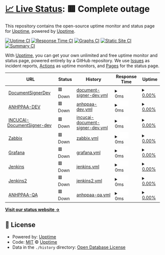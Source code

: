 # [📈 Live Status](https://demo.upptime.js.org): <!--live status--> **🟥 Complete outage**

This repository contains the open-source uptime monitor and status page for [Upptime](https://upptime.js.org), powered by [Upptime](https://github.com/upptime/upptime).

[![Uptime CI](https://github.com/upptime/upptime/workflows/Uptime%20CI/badge.svg)](https://github.com/upptime/upptime/actions?query=workflow%3A%22Uptime+CI%22)
[![Response Time CI](https://github.com/upptime/upptime/workflows/Response%20Time%20CI/badge.svg)](https://github.com/upptime/upptime/actions?query=workflow%3A%22Response+Time+CI%22)
[![Graphs CI](https://github.com/upptime/upptime/workflows/Graphs%20CI/badge.svg)](https://github.com/upptime/upptime/actions?query=workflow%3A%22Graphs+CI%22)
[![Static Site CI](https://github.com/upptime/upptime/workflows/Static%20Site%20CI/badge.svg)](https://github.com/upptime/upptime/actions?query=workflow%3A%22Static+Site+CI%22)
[![Summary CI](https://github.com/upptime/upptime/workflows/Summary%20CI/badge.svg)](https://github.com/upptime/upptime/actions?query=workflow%3A%22Summary+CI%22)

With [Upptime](https://upptime.js.org), you can get your own unlimited and free uptime monitor and status page, powered entirely by a GitHub repository. We use [Issues](https://github.com/upptime/upptime/issues) as incident reports, [Actions](https://github.com/upptime/upptime/actions) as uptime monitors, and [Pages](https://demo.upptime.js.org) for the status page.

<!--start: status pages-->
<!-- This summary is generated by Upptime (https://github.com/upptime/upptime) -->
<!-- Do not edit this manually, your changes will be overwritten -->
<!-- prettier-ignore -->
| URL | Status | History | Response Time | Uptime |
| --- | ------ | ------- | ------------- | ------ |
| <img alt="" src="https://icons.duckduckgo.com/ip3/documentsigner.gruposabra.com.ico" height="13"> [DocumentSignerDev](https://documentsigner.gruposabra.com) | 🟥 Down | [document-signer-dev.yml](https://github.com/GrupoSabra/upptime-monitor/commits/HEAD/history/document-signer-dev.yml) | <details><summary><img alt="Response time graph" src="./graphs/document-signer-dev/response-time-week.png" height="20"> 0ms</summary><br><a href="https://demo.upptime.js.org/history/document-signer-dev"><img alt="Response time 0" src="https://img.shields.io/endpoint?url=https%3A%2F%2Fraw.githubusercontent.com%2FGrupoSabra%2Fupptime-monitor%2FHEAD%2Fapi%2Fdocument-signer-dev%2Fresponse-time.json"></a><br><a href="https://demo.upptime.js.org/history/document-signer-dev"><img alt="24-hour response time 0" src="https://img.shields.io/endpoint?url=https%3A%2F%2Fraw.githubusercontent.com%2FGrupoSabra%2Fupptime-monitor%2FHEAD%2Fapi%2Fdocument-signer-dev%2Fresponse-time-day.json"></a><br><a href="https://demo.upptime.js.org/history/document-signer-dev"><img alt="7-day response time 0" src="https://img.shields.io/endpoint?url=https%3A%2F%2Fraw.githubusercontent.com%2FGrupoSabra%2Fupptime-monitor%2FHEAD%2Fapi%2Fdocument-signer-dev%2Fresponse-time-week.json"></a><br><a href="https://demo.upptime.js.org/history/document-signer-dev"><img alt="30-day response time 0" src="https://img.shields.io/endpoint?url=https%3A%2F%2Fraw.githubusercontent.com%2FGrupoSabra%2Fupptime-monitor%2FHEAD%2Fapi%2Fdocument-signer-dev%2Fresponse-time-month.json"></a><br><a href="https://demo.upptime.js.org/history/document-signer-dev"><img alt="1-year response time 0" src="https://img.shields.io/endpoint?url=https%3A%2F%2Fraw.githubusercontent.com%2FGrupoSabra%2Fupptime-monitor%2FHEAD%2Fapi%2Fdocument-signer-dev%2Fresponse-time-year.json"></a></details> | <details><summary><a href="https://demo.upptime.js.org/history/document-signer-dev">0.00%</a></summary><a href="https://demo.upptime.js.org/history/document-signer-dev"><img alt="All-time uptime 38.07%" src="https://img.shields.io/endpoint?url=https%3A%2F%2Fraw.githubusercontent.com%2FGrupoSabra%2Fupptime-monitor%2FHEAD%2Fapi%2Fdocument-signer-dev%2Fuptime.json"></a><br><a href="https://demo.upptime.js.org/history/document-signer-dev"><img alt="24-hour uptime 0.00%" src="https://img.shields.io/endpoint?url=https%3A%2F%2Fraw.githubusercontent.com%2FGrupoSabra%2Fupptime-monitor%2FHEAD%2Fapi%2Fdocument-signer-dev%2Fuptime-day.json"></a><br><a href="https://demo.upptime.js.org/history/document-signer-dev"><img alt="7-day uptime 0.00%" src="https://img.shields.io/endpoint?url=https%3A%2F%2Fraw.githubusercontent.com%2FGrupoSabra%2Fupptime-monitor%2FHEAD%2Fapi%2Fdocument-signer-dev%2Fuptime-week.json"></a><br><a href="https://demo.upptime.js.org/history/document-signer-dev"><img alt="30-day uptime 1.38%" src="https://img.shields.io/endpoint?url=https%3A%2F%2Fraw.githubusercontent.com%2FGrupoSabra%2Fupptime-monitor%2FHEAD%2Fapi%2Fdocument-signer-dev%2Fuptime-month.json"></a><br><a href="https://demo.upptime.js.org/history/document-signer-dev"><img alt="1-year uptime 0.00%" src="https://img.shields.io/endpoint?url=https%3A%2F%2Fraw.githubusercontent.com%2FGrupoSabra%2Fupptime-monitor%2FHEAD%2Fapi%2Fdocument-signer-dev%2Fuptime-year.json"></a></details>
| <img alt="" src="https://icons.duckduckgo.com/ip3/blockchainppaa.gruposabra.com.ico" height="13"> [ANHPPAA-DEV](https://blockchainppaa.gruposabra.com) | 🟥 Down | [anhppaa-dev.yml](https://github.com/GrupoSabra/upptime-monitor/commits/HEAD/history/anhppaa-dev.yml) | <details><summary><img alt="Response time graph" src="./graphs/anhppaa-dev/response-time-week.png" height="20"> 0ms</summary><br><a href="https://demo.upptime.js.org/history/anhppaa-dev"><img alt="Response time 0" src="https://img.shields.io/endpoint?url=https%3A%2F%2Fraw.githubusercontent.com%2FGrupoSabra%2Fupptime-monitor%2FHEAD%2Fapi%2Fanhppaa-dev%2Fresponse-time.json"></a><br><a href="https://demo.upptime.js.org/history/anhppaa-dev"><img alt="24-hour response time 0" src="https://img.shields.io/endpoint?url=https%3A%2F%2Fraw.githubusercontent.com%2FGrupoSabra%2Fupptime-monitor%2FHEAD%2Fapi%2Fanhppaa-dev%2Fresponse-time-day.json"></a><br><a href="https://demo.upptime.js.org/history/anhppaa-dev"><img alt="7-day response time 0" src="https://img.shields.io/endpoint?url=https%3A%2F%2Fraw.githubusercontent.com%2FGrupoSabra%2Fupptime-monitor%2FHEAD%2Fapi%2Fanhppaa-dev%2Fresponse-time-week.json"></a><br><a href="https://demo.upptime.js.org/history/anhppaa-dev"><img alt="30-day response time 0" src="https://img.shields.io/endpoint?url=https%3A%2F%2Fraw.githubusercontent.com%2FGrupoSabra%2Fupptime-monitor%2FHEAD%2Fapi%2Fanhppaa-dev%2Fresponse-time-month.json"></a><br><a href="https://demo.upptime.js.org/history/anhppaa-dev"><img alt="1-year response time 0" src="https://img.shields.io/endpoint?url=https%3A%2F%2Fraw.githubusercontent.com%2FGrupoSabra%2Fupptime-monitor%2FHEAD%2Fapi%2Fanhppaa-dev%2Fresponse-time-year.json"></a></details> | <details><summary><a href="https://demo.upptime.js.org/history/anhppaa-dev">0.00%</a></summary><a href="https://demo.upptime.js.org/history/anhppaa-dev"><img alt="All-time uptime 45.70%" src="https://img.shields.io/endpoint?url=https%3A%2F%2Fraw.githubusercontent.com%2FGrupoSabra%2Fupptime-monitor%2FHEAD%2Fapi%2Fanhppaa-dev%2Fuptime.json"></a><br><a href="https://demo.upptime.js.org/history/anhppaa-dev"><img alt="24-hour uptime 0.00%" src="https://img.shields.io/endpoint?url=https%3A%2F%2Fraw.githubusercontent.com%2FGrupoSabra%2Fupptime-monitor%2FHEAD%2Fapi%2Fanhppaa-dev%2Fuptime-day.json"></a><br><a href="https://demo.upptime.js.org/history/anhppaa-dev"><img alt="7-day uptime 0.00%" src="https://img.shields.io/endpoint?url=https%3A%2F%2Fraw.githubusercontent.com%2FGrupoSabra%2Fupptime-monitor%2FHEAD%2Fapi%2Fanhppaa-dev%2Fuptime-week.json"></a><br><a href="https://demo.upptime.js.org/history/anhppaa-dev"><img alt="30-day uptime 1.38%" src="https://img.shields.io/endpoint?url=https%3A%2F%2Fraw.githubusercontent.com%2FGrupoSabra%2Fupptime-monitor%2FHEAD%2Fapi%2Fanhppaa-dev%2Fuptime-month.json"></a><br><a href="https://demo.upptime.js.org/history/anhppaa-dev"><img alt="1-year uptime 0.00%" src="https://img.shields.io/endpoint?url=https%3A%2F%2Fraw.githubusercontent.com%2FGrupoSabra%2Fupptime-monitor%2FHEAD%2Fapi%2Fanhppaa-dev%2Fuptime-year.json"></a></details>
| <img alt="" src="https://icons.duckduckgo.com/ip3/incucai-documentsigner.gruposabra.com.ico" height="13"> [INCUCAI-DocumentSigner-dev](https://incucai-documentsigner.gruposabra.com) | 🟥 Down | [incucai-document-signer-dev.yml](https://github.com/GrupoSabra/upptime-monitor/commits/HEAD/history/incucai-document-signer-dev.yml) | <details><summary><img alt="Response time graph" src="./graphs/incucai-document-signer-dev/response-time-week.png" height="20"> 0ms</summary><br><a href="https://demo.upptime.js.org/history/incucai-document-signer-dev"><img alt="Response time 0" src="https://img.shields.io/endpoint?url=https%3A%2F%2Fraw.githubusercontent.com%2FGrupoSabra%2Fupptime-monitor%2FHEAD%2Fapi%2Fincucai-document-signer-dev%2Fresponse-time.json"></a><br><a href="https://demo.upptime.js.org/history/incucai-document-signer-dev"><img alt="24-hour response time 0" src="https://img.shields.io/endpoint?url=https%3A%2F%2Fraw.githubusercontent.com%2FGrupoSabra%2Fupptime-monitor%2FHEAD%2Fapi%2Fincucai-document-signer-dev%2Fresponse-time-day.json"></a><br><a href="https://demo.upptime.js.org/history/incucai-document-signer-dev"><img alt="7-day response time 0" src="https://img.shields.io/endpoint?url=https%3A%2F%2Fraw.githubusercontent.com%2FGrupoSabra%2Fupptime-monitor%2FHEAD%2Fapi%2Fincucai-document-signer-dev%2Fresponse-time-week.json"></a><br><a href="https://demo.upptime.js.org/history/incucai-document-signer-dev"><img alt="30-day response time 0" src="https://img.shields.io/endpoint?url=https%3A%2F%2Fraw.githubusercontent.com%2FGrupoSabra%2Fupptime-monitor%2FHEAD%2Fapi%2Fincucai-document-signer-dev%2Fresponse-time-month.json"></a><br><a href="https://demo.upptime.js.org/history/incucai-document-signer-dev"><img alt="1-year response time 0" src="https://img.shields.io/endpoint?url=https%3A%2F%2Fraw.githubusercontent.com%2FGrupoSabra%2Fupptime-monitor%2FHEAD%2Fapi%2Fincucai-document-signer-dev%2Fresponse-time-year.json"></a></details> | <details><summary><a href="https://demo.upptime.js.org/history/incucai-document-signer-dev">0.00%</a></summary><a href="https://demo.upptime.js.org/history/incucai-document-signer-dev"><img alt="All-time uptime 42.37%" src="https://img.shields.io/endpoint?url=https%3A%2F%2Fraw.githubusercontent.com%2FGrupoSabra%2Fupptime-monitor%2FHEAD%2Fapi%2Fincucai-document-signer-dev%2Fuptime.json"></a><br><a href="https://demo.upptime.js.org/history/incucai-document-signer-dev"><img alt="24-hour uptime 0.00%" src="https://img.shields.io/endpoint?url=https%3A%2F%2Fraw.githubusercontent.com%2FGrupoSabra%2Fupptime-monitor%2FHEAD%2Fapi%2Fincucai-document-signer-dev%2Fuptime-day.json"></a><br><a href="https://demo.upptime.js.org/history/incucai-document-signer-dev"><img alt="7-day uptime 0.00%" src="https://img.shields.io/endpoint?url=https%3A%2F%2Fraw.githubusercontent.com%2FGrupoSabra%2Fupptime-monitor%2FHEAD%2Fapi%2Fincucai-document-signer-dev%2Fuptime-week.json"></a><br><a href="https://demo.upptime.js.org/history/incucai-document-signer-dev"><img alt="30-day uptime 1.38%" src="https://img.shields.io/endpoint?url=https%3A%2F%2Fraw.githubusercontent.com%2FGrupoSabra%2Fupptime-monitor%2FHEAD%2Fapi%2Fincucai-document-signer-dev%2Fuptime-month.json"></a><br><a href="https://demo.upptime.js.org/history/incucai-document-signer-dev"><img alt="1-year uptime 0.00%" src="https://img.shields.io/endpoint?url=https%3A%2F%2Fraw.githubusercontent.com%2FGrupoSabra%2Fupptime-monitor%2FHEAD%2Fapi%2Fincucai-document-signer-dev%2Fuptime-year.json"></a></details>
| <img alt="" src="https://icons.duckduckgo.com/ip3/grupo-sabra-public-01.eastus.cloudapp.azure.com.ico" height="13"> [Zabbix](http://grupo-sabra-public-01.eastus.cloudapp.azure.com:40080) | 🟥 Down | [zabbix.yml](https://github.com/GrupoSabra/upptime-monitor/commits/HEAD/history/zabbix.yml) | <details><summary><img alt="Response time graph" src="./graphs/zabbix/response-time-week.png" height="20"> 0ms</summary><br><a href="https://demo.upptime.js.org/history/zabbix"><img alt="Response time 0" src="https://img.shields.io/endpoint?url=https%3A%2F%2Fraw.githubusercontent.com%2FGrupoSabra%2Fupptime-monitor%2FHEAD%2Fapi%2Fzabbix%2Fresponse-time.json"></a><br><a href="https://demo.upptime.js.org/history/zabbix"><img alt="24-hour response time 0" src="https://img.shields.io/endpoint?url=https%3A%2F%2Fraw.githubusercontent.com%2FGrupoSabra%2Fupptime-monitor%2FHEAD%2Fapi%2Fzabbix%2Fresponse-time-day.json"></a><br><a href="https://demo.upptime.js.org/history/zabbix"><img alt="7-day response time 0" src="https://img.shields.io/endpoint?url=https%3A%2F%2Fraw.githubusercontent.com%2FGrupoSabra%2Fupptime-monitor%2FHEAD%2Fapi%2Fzabbix%2Fresponse-time-week.json"></a><br><a href="https://demo.upptime.js.org/history/zabbix"><img alt="30-day response time 0" src="https://img.shields.io/endpoint?url=https%3A%2F%2Fraw.githubusercontent.com%2FGrupoSabra%2Fupptime-monitor%2FHEAD%2Fapi%2Fzabbix%2Fresponse-time-month.json"></a><br><a href="https://demo.upptime.js.org/history/zabbix"><img alt="1-year response time 0" src="https://img.shields.io/endpoint?url=https%3A%2F%2Fraw.githubusercontent.com%2FGrupoSabra%2Fupptime-monitor%2FHEAD%2Fapi%2Fzabbix%2Fresponse-time-year.json"></a></details> | <details><summary><a href="https://demo.upptime.js.org/history/zabbix">0.00%</a></summary><a href="https://demo.upptime.js.org/history/zabbix"><img alt="All-time uptime 36.20%" src="https://img.shields.io/endpoint?url=https%3A%2F%2Fraw.githubusercontent.com%2FGrupoSabra%2Fupptime-monitor%2FHEAD%2Fapi%2Fzabbix%2Fuptime.json"></a><br><a href="https://demo.upptime.js.org/history/zabbix"><img alt="24-hour uptime 0.00%" src="https://img.shields.io/endpoint?url=https%3A%2F%2Fraw.githubusercontent.com%2FGrupoSabra%2Fupptime-monitor%2FHEAD%2Fapi%2Fzabbix%2Fuptime-day.json"></a><br><a href="https://demo.upptime.js.org/history/zabbix"><img alt="7-day uptime 0.00%" src="https://img.shields.io/endpoint?url=https%3A%2F%2Fraw.githubusercontent.com%2FGrupoSabra%2Fupptime-monitor%2FHEAD%2Fapi%2Fzabbix%2Fuptime-week.json"></a><br><a href="https://demo.upptime.js.org/history/zabbix"><img alt="30-day uptime 1.38%" src="https://img.shields.io/endpoint?url=https%3A%2F%2Fraw.githubusercontent.com%2FGrupoSabra%2Fupptime-monitor%2FHEAD%2Fapi%2Fzabbix%2Fuptime-month.json"></a><br><a href="https://demo.upptime.js.org/history/zabbix"><img alt="1-year uptime 0.00%" src="https://img.shields.io/endpoint?url=https%3A%2F%2Fraw.githubusercontent.com%2FGrupoSabra%2Fupptime-monitor%2FHEAD%2Fapi%2Fzabbix%2Fuptime-year.json"></a></details>
| <img alt="" src="https://icons.duckduckgo.com/ip3/grupo-sabra-public-01.eastus.cloudapp.azure.com.ico" height="13"> [Grafana](http://grupo-sabra-public-01.eastus.cloudapp.azure.com:40090) | 🟥 Down | [grafana.yml](https://github.com/GrupoSabra/upptime-monitor/commits/HEAD/history/grafana.yml) | <details><summary><img alt="Response time graph" src="./graphs/grafana/response-time-week.png" height="20"> 0ms</summary><br><a href="https://demo.upptime.js.org/history/grafana"><img alt="Response time 0" src="https://img.shields.io/endpoint?url=https%3A%2F%2Fraw.githubusercontent.com%2FGrupoSabra%2Fupptime-monitor%2FHEAD%2Fapi%2Fgrafana%2Fresponse-time.json"></a><br><a href="https://demo.upptime.js.org/history/grafana"><img alt="24-hour response time 0" src="https://img.shields.io/endpoint?url=https%3A%2F%2Fraw.githubusercontent.com%2FGrupoSabra%2Fupptime-monitor%2FHEAD%2Fapi%2Fgrafana%2Fresponse-time-day.json"></a><br><a href="https://demo.upptime.js.org/history/grafana"><img alt="7-day response time 0" src="https://img.shields.io/endpoint?url=https%3A%2F%2Fraw.githubusercontent.com%2FGrupoSabra%2Fupptime-monitor%2FHEAD%2Fapi%2Fgrafana%2Fresponse-time-week.json"></a><br><a href="https://demo.upptime.js.org/history/grafana"><img alt="30-day response time 0" src="https://img.shields.io/endpoint?url=https%3A%2F%2Fraw.githubusercontent.com%2FGrupoSabra%2Fupptime-monitor%2FHEAD%2Fapi%2Fgrafana%2Fresponse-time-month.json"></a><br><a href="https://demo.upptime.js.org/history/grafana"><img alt="1-year response time 0" src="https://img.shields.io/endpoint?url=https%3A%2F%2Fraw.githubusercontent.com%2FGrupoSabra%2Fupptime-monitor%2FHEAD%2Fapi%2Fgrafana%2Fresponse-time-year.json"></a></details> | <details><summary><a href="https://demo.upptime.js.org/history/grafana">0.00%</a></summary><a href="https://demo.upptime.js.org/history/grafana"><img alt="All-time uptime 36.20%" src="https://img.shields.io/endpoint?url=https%3A%2F%2Fraw.githubusercontent.com%2FGrupoSabra%2Fupptime-monitor%2FHEAD%2Fapi%2Fgrafana%2Fuptime.json"></a><br><a href="https://demo.upptime.js.org/history/grafana"><img alt="24-hour uptime 0.00%" src="https://img.shields.io/endpoint?url=https%3A%2F%2Fraw.githubusercontent.com%2FGrupoSabra%2Fupptime-monitor%2FHEAD%2Fapi%2Fgrafana%2Fuptime-day.json"></a><br><a href="https://demo.upptime.js.org/history/grafana"><img alt="7-day uptime 0.00%" src="https://img.shields.io/endpoint?url=https%3A%2F%2Fraw.githubusercontent.com%2FGrupoSabra%2Fupptime-monitor%2FHEAD%2Fapi%2Fgrafana%2Fuptime-week.json"></a><br><a href="https://demo.upptime.js.org/history/grafana"><img alt="30-day uptime 1.38%" src="https://img.shields.io/endpoint?url=https%3A%2F%2Fraw.githubusercontent.com%2FGrupoSabra%2Fupptime-monitor%2FHEAD%2Fapi%2Fgrafana%2Fuptime-month.json"></a><br><a href="https://demo.upptime.js.org/history/grafana"><img alt="1-year uptime 0.00%" src="https://img.shields.io/endpoint?url=https%3A%2F%2Fraw.githubusercontent.com%2FGrupoSabra%2Fupptime-monitor%2FHEAD%2Fapi%2Fgrafana%2Fuptime-year.json"></a></details>
| <img alt="" src="https://icons.duckduckgo.com/ip3/jenkins.gruposabra.com.ico" height="13"> [Jenkins](https://jenkins.gruposabra.com:64443) | 🟥 Down | [jenkins.yml](https://github.com/GrupoSabra/upptime-monitor/commits/HEAD/history/jenkins.yml) | <details><summary><img alt="Response time graph" src="./graphs/jenkins/response-time-week.png" height="20"> 0ms</summary><br><a href="https://demo.upptime.js.org/history/jenkins"><img alt="Response time 0" src="https://img.shields.io/endpoint?url=https%3A%2F%2Fraw.githubusercontent.com%2FGrupoSabra%2Fupptime-monitor%2FHEAD%2Fapi%2Fjenkins%2Fresponse-time.json"></a><br><a href="https://demo.upptime.js.org/history/jenkins"><img alt="24-hour response time 0" src="https://img.shields.io/endpoint?url=https%3A%2F%2Fraw.githubusercontent.com%2FGrupoSabra%2Fupptime-monitor%2FHEAD%2Fapi%2Fjenkins%2Fresponse-time-day.json"></a><br><a href="https://demo.upptime.js.org/history/jenkins"><img alt="7-day response time 0" src="https://img.shields.io/endpoint?url=https%3A%2F%2Fraw.githubusercontent.com%2FGrupoSabra%2Fupptime-monitor%2FHEAD%2Fapi%2Fjenkins%2Fresponse-time-week.json"></a><br><a href="https://demo.upptime.js.org/history/jenkins"><img alt="30-day response time 0" src="https://img.shields.io/endpoint?url=https%3A%2F%2Fraw.githubusercontent.com%2FGrupoSabra%2Fupptime-monitor%2FHEAD%2Fapi%2Fjenkins%2Fresponse-time-month.json"></a><br><a href="https://demo.upptime.js.org/history/jenkins"><img alt="1-year response time 0" src="https://img.shields.io/endpoint?url=https%3A%2F%2Fraw.githubusercontent.com%2FGrupoSabra%2Fupptime-monitor%2FHEAD%2Fapi%2Fjenkins%2Fresponse-time-year.json"></a></details> | <details><summary><a href="https://demo.upptime.js.org/history/jenkins">0.00%</a></summary><a href="https://demo.upptime.js.org/history/jenkins"><img alt="All-time uptime 45.70%" src="https://img.shields.io/endpoint?url=https%3A%2F%2Fraw.githubusercontent.com%2FGrupoSabra%2Fupptime-monitor%2FHEAD%2Fapi%2Fjenkins%2Fuptime.json"></a><br><a href="https://demo.upptime.js.org/history/jenkins"><img alt="24-hour uptime 0.00%" src="https://img.shields.io/endpoint?url=https%3A%2F%2Fraw.githubusercontent.com%2FGrupoSabra%2Fupptime-monitor%2FHEAD%2Fapi%2Fjenkins%2Fuptime-day.json"></a><br><a href="https://demo.upptime.js.org/history/jenkins"><img alt="7-day uptime 0.00%" src="https://img.shields.io/endpoint?url=https%3A%2F%2Fraw.githubusercontent.com%2FGrupoSabra%2Fupptime-monitor%2FHEAD%2Fapi%2Fjenkins%2Fuptime-week.json"></a><br><a href="https://demo.upptime.js.org/history/jenkins"><img alt="30-day uptime 1.38%" src="https://img.shields.io/endpoint?url=https%3A%2F%2Fraw.githubusercontent.com%2FGrupoSabra%2Fupptime-monitor%2FHEAD%2Fapi%2Fjenkins%2Fuptime-month.json"></a><br><a href="https://demo.upptime.js.org/history/jenkins"><img alt="1-year uptime 0.00%" src="https://img.shields.io/endpoint?url=https%3A%2F%2Fraw.githubusercontent.com%2FGrupoSabra%2Fupptime-monitor%2FHEAD%2Fapi%2Fjenkins%2Fuptime-year.json"></a></details>
| <img alt="" src="https://icons.duckduckgo.com/ip3/jenkins2.gruposabra.com.ico" height="13"> [Jenkins2](https://jenkins2.gruposabra.com:64443) | 🟥 Down | [jenkins2.yml](https://github.com/GrupoSabra/upptime-monitor/commits/HEAD/history/jenkins2.yml) | <details><summary><img alt="Response time graph" src="./graphs/jenkins2/response-time-week.png" height="20"> 0ms</summary><br><a href="https://demo.upptime.js.org/history/jenkins2"><img alt="Response time 0" src="https://img.shields.io/endpoint?url=https%3A%2F%2Fraw.githubusercontent.com%2FGrupoSabra%2Fupptime-monitor%2FHEAD%2Fapi%2Fjenkins2%2Fresponse-time.json"></a><br><a href="https://demo.upptime.js.org/history/jenkins2"><img alt="24-hour response time 0" src="https://img.shields.io/endpoint?url=https%3A%2F%2Fraw.githubusercontent.com%2FGrupoSabra%2Fupptime-monitor%2FHEAD%2Fapi%2Fjenkins2%2Fresponse-time-day.json"></a><br><a href="https://demo.upptime.js.org/history/jenkins2"><img alt="7-day response time 0" src="https://img.shields.io/endpoint?url=https%3A%2F%2Fraw.githubusercontent.com%2FGrupoSabra%2Fupptime-monitor%2FHEAD%2Fapi%2Fjenkins2%2Fresponse-time-week.json"></a><br><a href="https://demo.upptime.js.org/history/jenkins2"><img alt="30-day response time 0" src="https://img.shields.io/endpoint?url=https%3A%2F%2Fraw.githubusercontent.com%2FGrupoSabra%2Fupptime-monitor%2FHEAD%2Fapi%2Fjenkins2%2Fresponse-time-month.json"></a><br><a href="https://demo.upptime.js.org/history/jenkins2"><img alt="1-year response time 0" src="https://img.shields.io/endpoint?url=https%3A%2F%2Fraw.githubusercontent.com%2FGrupoSabra%2Fupptime-monitor%2FHEAD%2Fapi%2Fjenkins2%2Fresponse-time-year.json"></a></details> | <details><summary><a href="https://demo.upptime.js.org/history/jenkins2">0.00%</a></summary><a href="https://demo.upptime.js.org/history/jenkins2"><img alt="All-time uptime 45.70%" src="https://img.shields.io/endpoint?url=https%3A%2F%2Fraw.githubusercontent.com%2FGrupoSabra%2Fupptime-monitor%2FHEAD%2Fapi%2Fjenkins2%2Fuptime.json"></a><br><a href="https://demo.upptime.js.org/history/jenkins2"><img alt="24-hour uptime 0.00%" src="https://img.shields.io/endpoint?url=https%3A%2F%2Fraw.githubusercontent.com%2FGrupoSabra%2Fupptime-monitor%2FHEAD%2Fapi%2Fjenkins2%2Fuptime-day.json"></a><br><a href="https://demo.upptime.js.org/history/jenkins2"><img alt="7-day uptime 0.00%" src="https://img.shields.io/endpoint?url=https%3A%2F%2Fraw.githubusercontent.com%2FGrupoSabra%2Fupptime-monitor%2FHEAD%2Fapi%2Fjenkins2%2Fuptime-week.json"></a><br><a href="https://demo.upptime.js.org/history/jenkins2"><img alt="30-day uptime 1.38%" src="https://img.shields.io/endpoint?url=https%3A%2F%2Fraw.githubusercontent.com%2FGrupoSabra%2Fupptime-monitor%2FHEAD%2Fapi%2Fjenkins2%2Fuptime-month.json"></a><br><a href="https://demo.upptime.js.org/history/jenkins2"><img alt="1-year uptime 0.00%" src="https://img.shields.io/endpoint?url=https%3A%2F%2Fraw.githubusercontent.com%2FGrupoSabra%2Fupptime-monitor%2FHEAD%2Fapi%2Fjenkins2%2Fuptime-year.json"></a></details>
| <img alt="" src="https://icons.duckduckgo.com/ip3/blockchainppaaqa.gruposabra.com.ico" height="13"> [ANHPPAA-QA](https://blockchainppaaqa.gruposabra.com) | 🟥 Down | [anhppaa-qa.yml](https://github.com/GrupoSabra/upptime-monitor/commits/HEAD/history/anhppaa-qa.yml) | <details><summary><img alt="Response time graph" src="./graphs/anhppaa-qa/response-time-week.png" height="20"> 0ms</summary><br><a href="https://demo.upptime.js.org/history/anhppaa-qa"><img alt="Response time 0" src="https://img.shields.io/endpoint?url=https%3A%2F%2Fraw.githubusercontent.com%2FGrupoSabra%2Fupptime-monitor%2FHEAD%2Fapi%2Fanhppaa-qa%2Fresponse-time.json"></a><br><a href="https://demo.upptime.js.org/history/anhppaa-qa"><img alt="24-hour response time 0" src="https://img.shields.io/endpoint?url=https%3A%2F%2Fraw.githubusercontent.com%2FGrupoSabra%2Fupptime-monitor%2FHEAD%2Fapi%2Fanhppaa-qa%2Fresponse-time-day.json"></a><br><a href="https://demo.upptime.js.org/history/anhppaa-qa"><img alt="7-day response time 0" src="https://img.shields.io/endpoint?url=https%3A%2F%2Fraw.githubusercontent.com%2FGrupoSabra%2Fupptime-monitor%2FHEAD%2Fapi%2Fanhppaa-qa%2Fresponse-time-week.json"></a><br><a href="https://demo.upptime.js.org/history/anhppaa-qa"><img alt="30-day response time 0" src="https://img.shields.io/endpoint?url=https%3A%2F%2Fraw.githubusercontent.com%2FGrupoSabra%2Fupptime-monitor%2FHEAD%2Fapi%2Fanhppaa-qa%2Fresponse-time-month.json"></a><br><a href="https://demo.upptime.js.org/history/anhppaa-qa"><img alt="1-year response time 0" src="https://img.shields.io/endpoint?url=https%3A%2F%2Fraw.githubusercontent.com%2FGrupoSabra%2Fupptime-monitor%2FHEAD%2Fapi%2Fanhppaa-qa%2Fresponse-time-year.json"></a></details> | <details><summary><a href="https://demo.upptime.js.org/history/anhppaa-qa">0.00%</a></summary><a href="https://demo.upptime.js.org/history/anhppaa-qa"><img alt="All-time uptime 0.00%" src="https://img.shields.io/endpoint?url=https%3A%2F%2Fraw.githubusercontent.com%2FGrupoSabra%2Fupptime-monitor%2FHEAD%2Fapi%2Fanhppaa-qa%2Fuptime.json"></a><br><a href="https://demo.upptime.js.org/history/anhppaa-qa"><img alt="24-hour uptime 0.00%" src="https://img.shields.io/endpoint?url=https%3A%2F%2Fraw.githubusercontent.com%2FGrupoSabra%2Fupptime-monitor%2FHEAD%2Fapi%2Fanhppaa-qa%2Fuptime-day.json"></a><br><a href="https://demo.upptime.js.org/history/anhppaa-qa"><img alt="7-day uptime 0.00%" src="https://img.shields.io/endpoint?url=https%3A%2F%2Fraw.githubusercontent.com%2FGrupoSabra%2Fupptime-monitor%2FHEAD%2Fapi%2Fanhppaa-qa%2Fuptime-week.json"></a><br><a href="https://demo.upptime.js.org/history/anhppaa-qa"><img alt="30-day uptime 1.38%" src="https://img.shields.io/endpoint?url=https%3A%2F%2Fraw.githubusercontent.com%2FGrupoSabra%2Fupptime-monitor%2FHEAD%2Fapi%2Fanhppaa-qa%2Fuptime-month.json"></a><br><a href="https://demo.upptime.js.org/history/anhppaa-qa"><img alt="1-year uptime 0.00%" src="https://img.shields.io/endpoint?url=https%3A%2F%2Fraw.githubusercontent.com%2FGrupoSabra%2Fupptime-monitor%2FHEAD%2Fapi%2Fanhppaa-qa%2Fuptime-year.json"></a></details>

<!--end: status pages-->

[**Visit our status website →**](https://demo.upptime.js.org)

## 📄 License

- Powered by: [Upptime](https://github.com/upptime/upptime)
- Code: [MIT](./LICENSE) © [Upptime](https://upptime.js.org)
- Data in the `./history` directory: [Open Database License](https://opendatacommons.org/licenses/odbl/1-0/)
